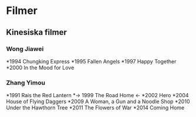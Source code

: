 # Filmer
## Kinesiska filmer
### Wong Jiawei
*1994 Chungking Express
*1995 Fallen Angels
*1997 Happy Together
*2000 In the Mood for Love
### Zhang Yimou
*1991 Rais the Red Lantern
*-> 1999 The Road Home <-
*2002 Hero
*2004 House of Flying Daggers
*2009 A Woman, a Gun and a Noodle Shop
*2010 Under the Hawthorn Tree
*2011 The Flowers of War
*2014 Coming Home 
